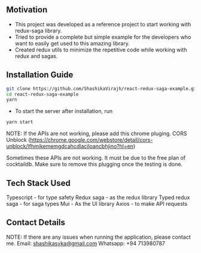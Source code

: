 ## Motivation

- This project was developed as a reference project to start working with redux-saga library.
- Tried to provide a complete but simple example for the developers who want to easily get used to this
  amazing library.
- Created redux utils to minimize the repetitive code while working with redux and sagas.

## Installation Guide

```bash
git clone https://github.com/ShashikaVirajh/react-redux-saga-example.git
cd react-redux-saga-example
yarn
```

- To start the server after installation, run

```bash
yarn start
```

NOTE: If the APIs are not working, please add this chrome pluging.
CORS Unblock (https://chrome.google.com/webstore/detail/cors-unblock/lfhmikememgdcahcdlaciloancbhjino?hl=en)

Sometimes these APIs are not working. It must be due to the free plan of cocktaildb. Make sure to remove this plugging once the testing is done.

## Tech Stack Used

Typescript - for type safety
Redux saga - as the redux library
Typed redux saga - for saga types
Mui - As the UI library
Axios - to make API requests

## Contact Details

NOTE: If there are any issues when running the application, please contact me.
Email: shashikasvka@gmail.com
Whatsapp: +94 713980787
